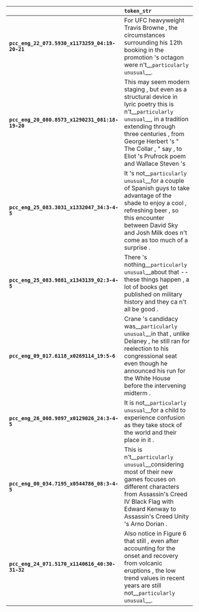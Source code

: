 |                                                 | `token_str`                                                                                                                                                                                                                                                              |
|:------------------------------------------------|:-------------------------------------------------------------------------------------------------------------------------------------------------------------------------------------------------------------------------------------------------------------------------|
| **`pcc_eng_22_073.5930_x1173259_04:19-20-21`**  | For UFC heavyweight Travis Browne , the circumstances surrounding his 12th booking in the promotion 's octagon were n't__``particularly unusual``__.                                                                                                                     |
| **`pcc_eng_20_080.8573_x1290231_081:18-19-20`** | This may seem modern staging , but even as a structural device in lyric poetry this is n't__``particularly unusual``__, in a tradition extending through three centuries , from George Herbert 's " The Collar , " say , to Eliot 's Prufrock poem and Wallace Steven 's |
| **`pcc_eng_25_083.3031_x1332047_34:3-4-5`**     | It 's not__``particularly unusual``__for a couple of Spanish guys to take advantage of the shade to enjoy a cool , refreshing beer , so this encounter between David Sky and Josh Milk does n't come as too much of a surprise .                                         |
| **`pcc_eng_25_083.9881_x1343139_02:3-4-5`**     | There 's nothing__``particularly unusual``__about that -- these things happen , a lot of books get published on military history and they ca n't all be good .                                                                                                           |
| **`pcc_eng_09_017.6118_x0269114_19:5-6`**       | Crane 's candidacy was__``particularly unusual``__in that , unlike Delaney , he still ran for reelection to his congressional seat even though he announced his run for the White House before the intervening midterm .                                                 |
| **`pcc_eng_26_008.9897_x0129026_24:3-4-5`**     | It is not__``particularly unusual``__for a child to experience confusion as they take stock of the world and their place in it .                                                                                                                                         |
| **`pcc_eng_00_034.7195_x0544786_08:3-4-5`**     | This is n't__``particularly unusual``__considering most of their new games focuses on different characters from Assassin's Creed IV Black Flag with Edward Kenway to Assassin's Creed Unity 's Arno Dorian .                                                             |
| **`pcc_eng_24_071.5170_x1140616_40:30-31-32`**  | Also notice in Figure 6 that still , even after accounting for the onset and recovery from volcanic eruptions , the low trend values in recent years are still not__``particularly unusual``__.                                                                          |
